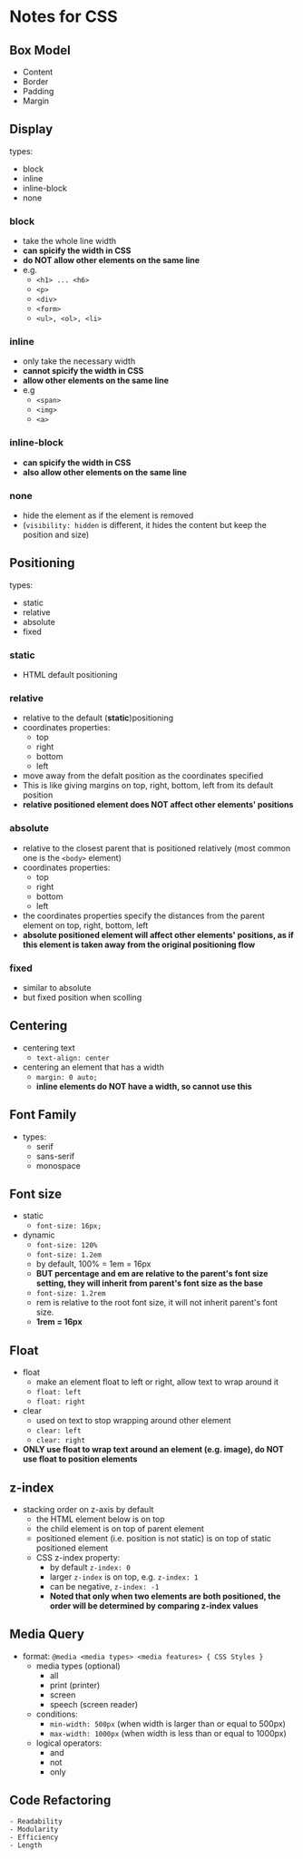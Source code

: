 # Notes for CSS
## Box Model
- Content
- Border
- Padding
- Margin

## Display
types:
- block
- inline
- inline-block
- none

### block
- take the whole line width
- **can spicify the width in CSS**
- **do NOT allow other elements on the same line**
- e.g.
  - `<h1> ... <h6>`
  - `<p>`
  - `<div>`
  - `<form>`
  - `<ul>, <ol>, <li>`
### inline
- only take the necessary width
- **cannot spicify the width in CSS**
- **allow other elements on the same line**
- e.g
  - `<span>`
  - `<img>`
  - `<a>`
### inline-block
- **can spicify the width in CSS**
- **also allow other elements on the same line**
### none
- hide the element as if the element is removed
- (`visibility: hidden` is different, it hides the content but keep the position and size)

## Positioning
types:
- static
- relative
- absolute
- fixed

### static
- HTML default positioning

### relative
- relative to the default (**static**)positioning 
- coordinates properties:
  - top
  - right
  - bottom
  - left
- move away from the defalt position as the coordinates specified
- This is like giving margins on top, right, bottom, left from its default position
- **relative positioned element does NOT affect other elements' positions**

### absolute
- relative to the closest parent that is positioned relatively (most common one is the `<body>` element)
- coordinates properties:
  - top
  - right
  - bottom
  - left
- the coordinates properties specify the distances from the parent element on top, right, bottom, left
- **absolute positioned element will affect other elements' positions, as if this element is taken away from the original positioning flow**

### fixed
- similar to absolute
- but fixed position when scolling 

## Centering
- centering text
  - `text-align: center`
- centering an element that has a width
  - `margin: 0 auto;`
  - **inline elements do NOT have a width, so cannot use this**

## Font Family
- types:
  - serif
  - sans-serif
  - monospace

## Font size
- static
  - `font-size: 16px;`
- dynamic
  - `font-size: 120%`
  - `font-size: 1.2em`
  - by default, 100% = 1em = 16px
  - **BUT percentage and em are relative to the parent's font size setting, they will inherit from parent's font size as the base**
  - `font-size: 1.2rem`
  - rem is relative to the root font size, it will not inherit parent's font size.
  - **1rem = 16px**

## Float
- float
  - make an element float to left or right, allow text to wrap around it
  - `float: left`
  - `float: right`
- clear
  - used on text to stop wrapping around other element
  - `clear: left`
  - `clear: right`
- **ONLY use float to wrap text around an element (e.g. image), do NOT use float to position elements**


## z-index
- stacking order on z-axis by default
  - the HTML element below is on top
  - the child element is on top of parent element
  - positioned element (i.e. position is not static) is on top of static positioned element
  - CSS z-index property:
    - by default `z-index: 0`
    - larger `z-index` is on top, e.g. `z-index: 1`
    - can be negative, `z-index: -1`
    - **Noted that only when two elements are both positioned, the order will be determined by comparing z-index values**

## Media Query
- format: `@media <media types> <media features> { CSS Styles }`
  - media types (optional)
    - all
    - print (printer)
    - screen
    - speech (screen reader)
  - conditions:
    - `min-width: 500px` (when width is larger than or equal to 500px)
    - `max-width: 1000px` (when width is less than or equal to 1000px)
  - logical operators:
    - and
    - not
    - only

## Code Refactoring
    - Readability
    - Modularity
    - Efficiency
    - Length
